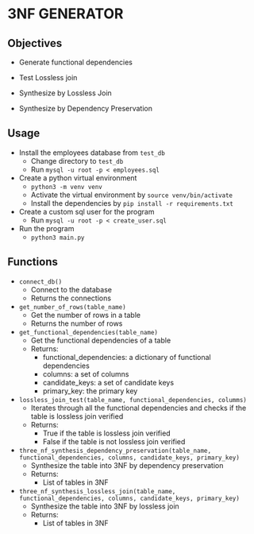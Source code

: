 # 3NF GENERATOR

## Objectives

- Generate functional dependencies

- Test Lossless join

- Synthesize by Lossless Join

- Synthesize by Dependency Preservation

## Usage

- Install the employees database from `test_db`
    - Change directory to `test_db`
    - Run `mysql -u root -p < employees.sql`
- Create a python virtual environment
    - `python3 -m venv venv`
    - Activate the virtual environment by `source venv/bin/activate`
    - Install the dependencies by `pip install -r requirements.txt`
- Create a custom sql user for the program
    - Run `mysql -u root -p < create_user.sql`
- Run the program
    - `python3 main.py`

## Functions

- `connect_db()`
    - Connect to the database
    - Returns the connections
- `get_number_of_rows(table_name)`
    - Get the number of rows in a table
    - Returns the number of rows
- `get_functional_dependencies(table_name)`
    - Get the functional dependencies of a table
    - Returns:
        - functional_dependencies: a dictionary of functional dependencies
        - columns: a set of columns
        - candidate_keys: a set of candidate keys
        - primary_key: the primary key
- `lossless_join_test(table_name, functional_dependencies, columms)`
    - Iterates through all the functional dependencies and checks if the table is lossless join verified
    - Returns:
        - True if the table is lossless join verified
        - False if the table is not lossless join verified
- `three_nf_synthesis_dependency_preservation(table_name, functional_dependencies, columns, candidate_keys, primary_key)`
    - Synthesize the table into 3NF by dependency preservation
    - Returns:
        - List of tables in 3NF
- `three_nf_synthesis_lossless_join(table_name, functional_dependencies, columns, candidate_keys, primary_key)`
    - Synthesize the table into 3NF by lossless join
    - Returns:
        - List of tables in 3NF